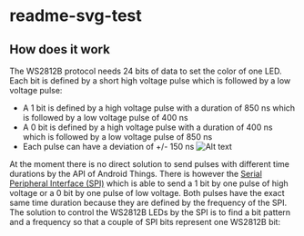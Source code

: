 # readme-svg-test
How does it work
---------------------
The WS2812B protocol needs 24 bits of data to set the color of one LED. Each bit is defined by a short high voltage pulse which is followed by a low voltage pulse: 
* A 1 bit is defined by a high voltage pulse with a duration of 850 ns which is followed by a low voltage pulse of 400 ns
* A 0 bit is defined by a high voltage pulse with a duration of 400 ns which is followed by a low voltage pulse of 850 ns
* Each pulse can have a deviation of +/- 150 ns 
![Alt text](https://rawgit.com/Ic-ks/readme-svg-test/master/ws2812b-timings.svg "Timings")

At the moment there is no direct solution to send pulses with different time durations by the API of Android Things. There is however the [Serial Peripheral Interface (SPI)](https://developer.android.com/things/sdk/pio/spi.html) which is able to send a 1 bit by one pulse of high voltage or a 0 bit by one pulse of low voltage. Both pulses have the exact same time duration because they are defined by the frequency of the SPI.
The solution to control the WS2812B LEDs by the SPI is to find a bit pattern and a frequency so that a couple of SPI bits represent one WS2812B bit:
